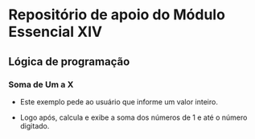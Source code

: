 # Repositório de apoio do Módulo Essencial XIV

## Lógica de programação

### Soma de Um a X

- Este exemplo pede ao usuário que informe um valor inteiro.

- Logo após, calcula e exibe a soma dos números de 1 e até o número digitado.
